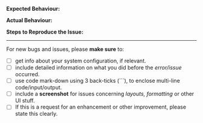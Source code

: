 **Expected Behaviour:**


**Actual Behaviour:**


**Steps to Reproduce the Issue:**


---

For new bugs and issues, please **make sure** to:
- [ ] get info about your system configuration, if relevant.
- [ ] include detailed information on what you did before the *error/issue* occurred.
- [ ] use code mark-down using 3 back-ticks (```), to enclose multi-line code/input/output.
- [ ] include a **screenshot** for issues concerning *layouts, formatting* or other UI stuff. 
- [ ] If this is a request for an enhancement or other improvement, please state this clearly.
